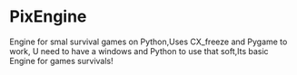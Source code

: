 # PixEngine
Engine for smal survival games on Python,Uses CX_freeze and Pygame to work, U need to have a windows and Python to use that soft,Its basic Engine for games survivals!
